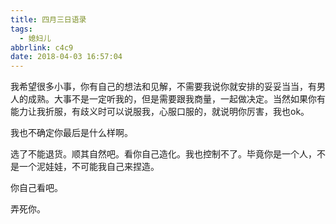 ```yaml
---
title: 四月三日语录
tags:
  - 媳妇儿
abbrlink: c4c9
date: 2018-04-03 16:57:04
---
```


我希望很多小事，你有自己的想法和见解，不需要我说你就安排的妥妥当当，有男人的成熟。大事不是一定听我的，但是需要跟我商量，一起做决定。当然如果你有能力让我折服，有歧义时可以说服我，心服口服的，就说明你厉害，我也ok。

我也不确定你最后是什么样啊。

选了不能退货。顺其自然吧。看你自己造化。我也控制不了。毕竟你是一个人，不是一个泥娃娃，不可能我自己来捏造。

你自己看吧。

弄死你。